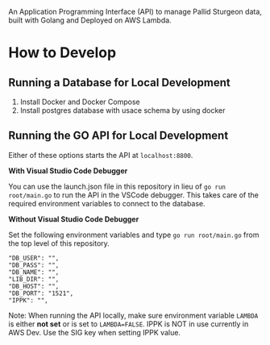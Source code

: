 An Application Programming Interface (API) to manage Pallid Sturgeon data, built with Golang and Deployed on AWS Lambda.

# How to Develop

## Running a Database for Local Development

1. Install Docker and Docker Compose
2. Install postgres database with usace schema by using docker

## Running the GO API for Local Development

Either of these options starts the API at `localhost:8800`. 

**With Visual Studio Code Debugger**

You can use the launch.json file in this repository in lieu of `go run root/main.go` to run the API in the VSCode debugger.  This takes care of the required environment variables to connect to the database.

**Without Visual Studio Code Debugger**

Set the following environment variables and type `go run root/main.go` from the top level of this repository.

    "DB_USER": "",
    "DB_PASS": "",
    "DB_NAME": "",
    "LIB_DIR": "",
    "DB_HOST": "",
    "DB_PORT": "1521",
    "IPPK": "",


Note: When running the API locally, make sure environment variable `LAMBDA` is either **not set** or is set to `LAMBDA=FALSE`.
IPPK is NOT in use currently in AWS Dev.
Use the SIG key when setting IPPK value.